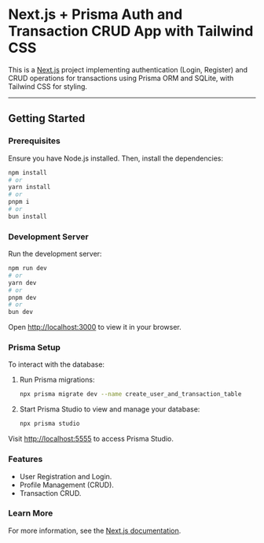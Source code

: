 # Next.js + Prisma Auth and Transaction CRUD App with Tailwind CSS

This is a [Next.js](https://nextjs.org) project implementing authentication (Login, Register) and CRUD operations for transactions using Prisma ORM and SQLite, with Tailwind CSS for styling.

---

## Getting Started

### Prerequisites

Ensure you have Node.js installed. Then, install the dependencies:

```bash
npm install
# or
yarn install
# or
pnpm i
# or
bun install
```

### Development Server

Run the development server:

```bash
npm run dev
# or
yarn dev
# or
pnpm dev
# or
bun dev
```

Open [http://localhost:3000](http://localhost:3000) to view it in your browser.

### Prisma Setup

To interact with the database:

1. Run Prisma migrations:

   ```bash
   npx prisma migrate dev --name create_user_and_transaction_table
   ```

2. Start Prisma Studio to view and manage your database:

   ```bash
   npx prisma studio
   ```

Visit [http://localhost:5555](http://localhost:5555) to access Prisma Studio.

### Features

- User Registration and Login.
- Profile Management (CRUD).
- Transaction CRUD.

### Learn More

For more information, see the [Next.js documentation](https://nextjs.org/docs).
